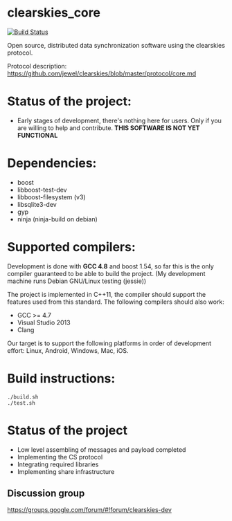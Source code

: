 clearskies_core
===============

[![Build Status](https://travis-ci.org/larroy/clearskies_core.png?branch=master)](https://travis-ci.org/larroy/clearskies_core)

Open source, distributed data synchronization software using the clearskies protocol.

Protocol description: https://github.com/jewel/clearskies/blob/master/protocol/core.md

# Status of the project:

* Early stages of development, there's nothing here for users. Only if you are willing to help and
  contribute. **THIS SOFTWARE IS NOT YET FUNCTIONAL**

# Dependencies:

* boost
* libboost-test-dev
* libboost-filesystem (v3)
* libsqlite3-dev
* gyp
* ninja  (ninja-build on debian)

# Supported compilers:

Development is done with **GCC 4.8** and boost 1.54, so far this is the only compiler guaranteed to be able to
build the project. (My development machine runs Debian GNU/Linux testing (jessie))

The project is implemented in C++11, the compiler should support the features used from this
standard. The following compilers should also work:

* GCC >= 4.7
* Visual Studio 2013
* Clang

Our target is to support the following platforms in order of development effort: Linux, Android, Windows, Mac, iOS.

# Build instructions:

    ./build.sh
    ./test.sh

# Status of the project

- Low level assembling of messages and payload completed
- Implementing the CS protocol
- Integrating required libraries
- Implementing share infrastructure


## Discussion group

https://groups.google.com/forum/#!forum/clearskies-dev



